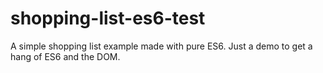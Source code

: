 # shopping-list-es6-test
A simple shopping list example made with pure ES6.
Just a demo to get a hang of ES6 and the DOM.
